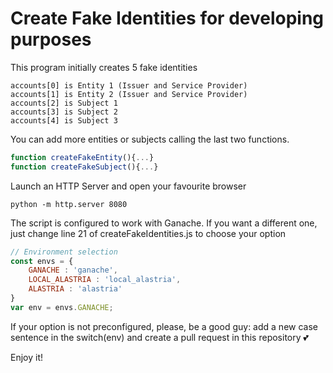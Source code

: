 # Create Fake Identities for developing purposes

This program initially creates 5 fake identities
```
accounts[0] is Entity 1 (Issuer and Service Provider)
accounts[1] is Entity 2 (Issuer and Service Provider)
accounts[2] is Subject 1
accounts[3] is Subject 2
accounts[4] is Subject 3
```
You can add more entities or subjects calling the last two functions.
```javascript
function createFakeEntity(){...}
function createFakeSubject(){...}
```
Launch an HTTP Server and open your favourite browser
```
python -m http.server 8080
```
The script is configured to work with Ganache. If you want a different one, just change line 21 of createFakeIdentities.js to choose your option
```javascript
// Environment selection
const envs = {
	GANACHE : 'ganache',
	LOCAL_ALASTRIA : 'local_alastria',
	ALASTRIA : 'alastria'
}
var env = envs.GANACHE;
```
If your option is not preconfigured, please, be a good guy: add a new case sentence in the switch(env) and create a pull request in this repository :two_hearts:

Enjoy it!
